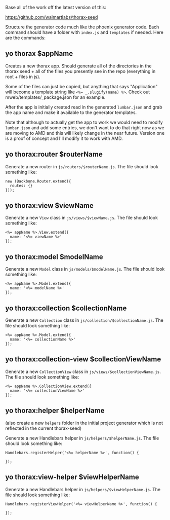 Base all of the work off the latest version of this:

https://github.com/walmartlabs/thorax-seed

Structure the generator code much like the phoenix generator code. Each command should have a folder with `index.js` and `templates` if needed. Here are the commands:

## yo thorax $appName

Creates a new thorax app. Should generate all of the directories in the thorax seed + all of the files you presently see in the repo (everything in root + files in js).

Some of the files can just be copied, but anything that says "Application" will become a template string like `<%= _.slugify(name) %>`. Check out mweb/templates/_package.json for an example.

After the app is initially created read in the generated `lumbar.json` and grab the app name and make it available to the generator templates.

Note that although to actually get the app to work we would need to modify `lumbar.json` and add some entries, we don't want to do that right now as we are moving to AMD and this will likely change in the near future. Version one is a proof of concept and I'll modify it to work with AMD.

## yo thorax:router $routerName

Generate a new router in `js/routers/$routerName.js`. The file should look something like:

    new (Backbone.Router.extend({
      routes: {}
    }));

## yo thorax:view $viewName

Generate a new `View` class in `js/views/$viewName.js`. The file should look something like:

    <%= appName %>.View.extend({
      name: '<%= viewName %>'
    });

## yo thorax:model $modelName

Generate a new `Model` class in `js/models/$modelName.js`. The file should look something like:

    <%= appName %>.Model.extend({
      name: '<%= modelName %>'
    });

## yo thorax:collection $collectionName

Generate a new `Collection` class in `js/collection/$collectionName.js`. The file should look something like:

    <%= appName %>.Model.extend({
      name: '<%= collectionName %>'
    });

## yo thorax:collection-view $collectionViewName

Generate a new `CollectionView` class in `js/views/$collectionViewName.js`. The file should look something like:

    <%= appName %>.CollectionView.extend({
      name: '<%= collectionViewName %>'
    });

## yo thorax:helper $helperName

(also create a new `helpers` folder in the initial project generator which is not reflected in the current thorax-seed)

Generate a new Handlebars helper in `js/helpers/$helperName.js`. The file should look something like:

    Handlebars.registerHelper('<%= helperName %>', function() {

    });

## yo thorax:view-helper $viewHelperName

Generate a new Handlebars helper in `js/helpers/$viewHelperName.js`. The file should look something like:

    Handlebars.registerViewHelper('<%= viewHelperName %>', function() {

    });

